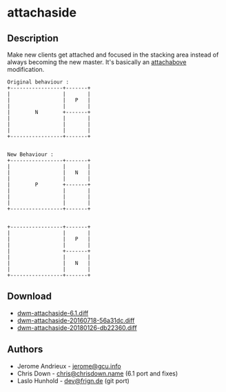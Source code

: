 attachaside
===========

Description
-----------
Make new clients get attached and focused in the stacking area instead of
always becoming the new master. It's basically an
[attachabove](../attachabove/) modification.

	Original behaviour :
	+-----------------+-------+
	|                 |       |
	|                 |   P   |
	|                 |       |
	|        N        +-------+
	|                 |       |
	|                 |       |
	|                 |       |
	+-----------------+-------+


	New Behaviour :
	+-----------------+-------+
	|                 |       |
	|                 |   N   |
	|                 |       |
	|        P        +-------+
	|                 |       |
	|                 |       |
	|                 |       |
	+-----------------+-------+


	+-----------------+-------+
	|                 |       |
	|                 |   P   |
	|                 |       |
	|                 +-------+
	|                 |       |
	|                 |   N   |
	|                 |       |
	+-----------------+-------+

Download
--------
* [dwm-attachaside-6.1.diff](dwm-attachaside-6.1.diff)
* [dwm-attachaside-20160718-56a31dc.diff](dwm-attachaside-20160718-56a31dc.diff)
* [dwm-attachaside-20180126-db22360.diff](dwm-attachaside-20180126-db22360.diff)


Authors
-------
* Jerome Andrieux - <jerome@gcu.info>
* Chris Down - <chris@chrisdown.name> (6.1 port and fixes)
* Laslo Hunhold - <dev@frign.de> (git port)
